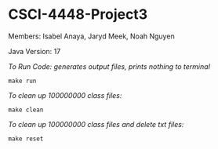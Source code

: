 # CSCI-4448-Project3
Members: Isabel Anaya, Jaryd Meek, Noah Nguyen

Java Version: 17

*To Run Code: generates output files, prints nothing to terminal*

`make run`

*To clean up 100000000 class files:*

`make clean`


*To clean up 100000000 class files and delete txt files:*

`make reset`
